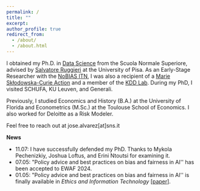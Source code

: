 ```yaml
---
permalink: /
title: ""
excerpt:
author_profile: true
redirect_from: 
  - /about/
  - /about.html
---
```


I obtained my Ph.D. in [Data Science](https://datasciencephd.eu/) from the Scuola Normale Superiore, advised by [Salvatore Ruggieri](http://pages.di.unipi.it/ruggieri/) at the University of Pisa. As an Early-Stage Researcher with the [NoBIAS ITN](https://nobias-project.eu/), I was also a recipient of a [Marie Skłodowska-Curie Action](https://marie-sklodowska-curie-actions.ec.europa.eu/) and a member of the [KDD Lab](https://kdd.isti.cnr.it/). During my PhD, I visited SCHUFA, KU Leuven, and Generali.  

Previously, I studied Economics and History (B.A.) at the University of Florida and Econometrics (M.Sc.) at the Toulouse School of Economics. I also worked for Deloitte as a Risk Modeler.

Feel free to reach out at jose.alvarez[at]sns.it

**News**
- 11.07: I have successfully defended my PhD. Thanks to Mykola Pechenizkiy, Joshua Loftus, and Erini Ntoutsi for examining it.
- 07.05: "Policy advice and best practices on bias and fairness in AI'' has been accepted to EWAF 2024.
- 01.05: "Policy advice and best practices on bias and fairness in AI'' is finally available in *Ethics and Information Technology* [[paper](https://doi.org/10.1007/s10676-024-09746-w)].

